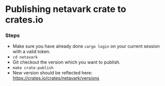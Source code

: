 # Publishing netavark crate to crates.io
### Steps
* Make sure you have already done `cargo login` on your current session with a valid token.
* `cd netavark`
* Git checkout the version which you want to publish.
* `make crate-publish`
* New version should be reflected here: https://crates.io/crates/netavark/versions
